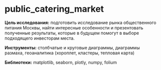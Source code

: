 # public_catering_market
**Цель исследования:** подготовить исследование рынка общественного питания Москвы, найти интересные особенности и презентовать полученные результаты, которые в будущем помогут в выборе подходящего инвесторам места.

**Инструменты:** столбчатые и круговые диаграммы, диаграммы размаха, геоаналитика (хороплет, кластеры, тепловая карта)

**Библиотеки:** matplotlib, seaborn, plotly, numpy, folium
